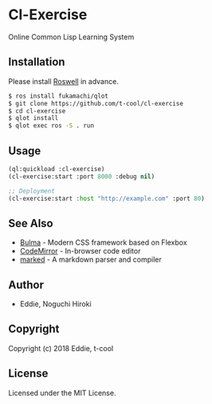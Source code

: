 # Cl-Exercise

Online Common Lisp Learning System


## Installation

Please install [Roswell](https://github.com/roswell/roswell) in advance.

```bash
$ ros install fukamachi/qlot
$ git clone https://github.com/t-cool/cl-exercise
$ cd cl-exercise
$ qlot install
$ qlot exec ros -S . run
```

## Usage

```lisp
(ql:quickload :cl-exercise)
(cl-exercise:start :port 8000 :debug nil)

;; Deployment
(cl-exercise:start :host "http://example.com" :port 80)
```

## See Also

* [Bulma](https://github.com/jgthms/bulma) - Modern CSS framework based on Flexbox
* [CodeMirror](https://github.com/codemirror/codemirror) - In-browser code editor
* [marked](https://github.com/chjj/marked) - A markdown parser and compiler

## Author

* Eddie, Noguchi Hiroki

## Copyright

Copyright (c) 2018 Eddie, t-cool

## License

Licensed under the MIT License.
